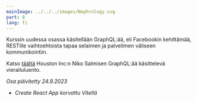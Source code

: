 ```yaml
---
mainImage: ../../../images/Nephrology.svg
part: 8
lang: fi
---
```


<div class="intro">

Kurssin uudessa osassa käsitellään GraphQL:ää, eli Facebookin kehittämää, RESTille vaihtoehtoista tapaa selaimen ja palvelimen väliseen kommunikointiin.

Katso <a target="_BLANK" href='https://www.youtube.com/watch?v=R7bXa7g6YuQ&list=PLumQiZ25uijis31zaRL7rhzLalSwLqUtm&index=4&t=0s'>täältä</a> Houston Inc:n Niko Salmisen GraphQL:ää käsittelevä vierailuluento.

<i>Osa päivitetty 24.9.2023</i>
- <i>Create React App korvattu Vitellä</i>

</div>
